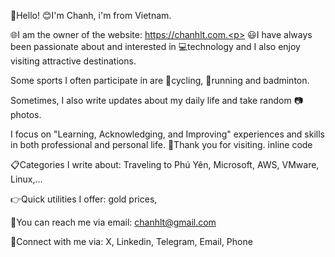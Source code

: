 👋Hello! <space><space>
😊I'm Chanh, i'm from Vietnam. 

🌐I am the owner of the website: https://chanhlt.com.<p>
😃I have always been passionate about and interested in 💻technology and I also enjoy visiting attractive destinations.<p>
   Some sports I often participate in are 🚴cycling, 🏃running and badminton. <p>
   Sometimes, I also write updates about my daily life and take random 📷photos. <p>
   I focus on "Learning, Acknowledging, and Improving" experiences and skills in both professional and personal life. 
👏Thank you for visiting.
inline code


📋Categories I write about: Traveling to Phú Yên, Microsoft, AWS, VMware, Linux,...

👉Quick utilities I offer: gold prices,

📧You can reach me via email: chanhlt@gmail.com 

💁Connect with me via: X, Linkedin, Telegram, Email, Phone


